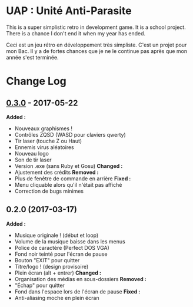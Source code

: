 # UAP : Unité Anti-Parasite
This is a super simplistic retro in development game. It is a school project.
There is a chance I don't end it when my year has ended.

Ceci est un jeu rétro en développement très simpliste. C'est un projet pour mon Bac.
Il y a de fortes chances que je ne le continue pas après que mon année s'est terminée.

# Change Log

## [0.3.0](https://github.com/Jyel/UniteAntiParasite/tree/master/EXE/UAP%20v0.3.0) - 2017-05-22
**Added :**
- Nouveaux graphismes !
- Contrôles ZQSD (WASD pour claviers qwerty)
- Tir laser (touche Z ou Haut)
- Ennemis virus aléatoires
- Nouveau logo
- Son de tir laser
- Version .exe (sans Ruby et Gosu)
**Changed :**
- Ajustement des crédits
**Removed :**
- Plus de fenêtre de commande en arrière
**Fixed :**
- Menu cliquable alors qu'il n'était pas affiché
- Correction de bugs minimes


## 0.2.0 (2017-03-17)
**Added :**
- Musique originale ! (début et loop)
- Volume de la musique baisse dans les menus
- Police de caractère (Perfect DOS VGA)
- Fond noir teinté pour l'écran de pause
- Bouton "EXIT" pour quitter
- Titre/logo ! (design provisoire)
- Plein écran (alt + entrer)
**Changed :**
- Organisation des médias en sous-dossiers
**Removed :**
- "Échap" pour quitter
- Fond dans l'espace lors de l'écran de pause
**Fixed :**
- Anti-aliasing moche en plein écran

